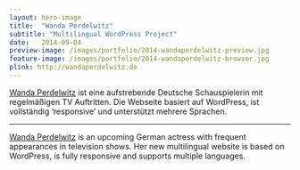 ```yaml
---
layout: hero-image
title:  "Wanda Perdelwitz"
subtitle: "Multilingual WordPress Project"
date:   2014-09-04
preview-image: /images/portfolio/2014-wandaperdelwitz-preview.jpg
feature-image: /images/portfolio/2014-wandaperdelwitz-browser.jpg
plink: http://wandaperdelwitz.de
---
```


[Wanda Perdelwitz](http://www.wandaperdelwitz.de/) ist eine aufstrebende Deutsche Schauspielerin mit regelmäßigen TV Auftritten. Die Webseite basiert auf WordPress, ist vollständig ‘responsive’ und unterstützt mehrere Sprachen.

<hr>

[Wanda Perdelwitz](http://www.wandaperdelwitz.de/) is an upcoming German actress with frequent appearances in television shows. Her new multilingual website is based on WordPress, is fully responsive and supports multiple languages.